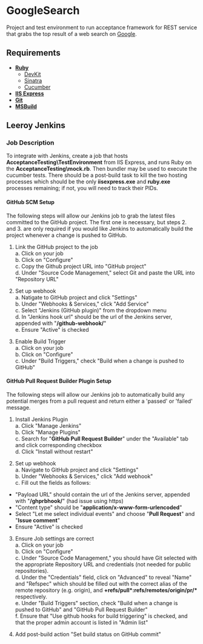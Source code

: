 # GoogleSearch  
Project and test environment to run acceptance framework for REST service that grabs the top result of a web search on [Google](https://www.google.com/).
## Requirements
* [**Ruby**](https://www.ruby-lang.org/en/downloads/)
  * [DevKit](http://rubyinstaller.org/downloads/)
  * [Sinatra](http://www.sinatrarb.com/)
  * [Cucumber](https://cucumber.io/)
* [**IIS Express**](http://www.iis.net/)
* [**Git**](https://git-scm.com/downloads/)  
* [**MSBuild**](https://github.com/microsoft/msbuild/)  

## Leeroy Jenkins  
### Job Description
To integrate with Jenkins, create a job that hosts **AcceptanceTesting\TestEnvironment** from IIS Express, and runs Ruby on the **AcceptanceTesting\mock.rb**. Then bundler may be used to execute the cucumber tests. There should be a post-build task to kill the two hosting processes which should be the only **iisexpress.exe** and **ruby.exe** processes remaining; if not, you will need to track their PIDs.
#### GitHub SCM Setup  
The following steps will allow our Jenkins job to grab the latest files committed to the GitHub project. The first one is necessary, but steps 2. and 3. are only required if you would like Jenkins to automatically build the project whenever a change is pushed to GitHub.  

1. Link the GitHub project to the job  
  a. Click on your job  
  b. Click on "Configure"  
  c. Copy the Github project URL into "GitHub project"  
  d. Under "Source Code Management," select Git and paste the URL into "Repository URL"  

2. Set up webhook  
  a. Natigate to GitHub project and click "Settings"  
  b. Under "Webhooks & Services," click "Add Service"  
  c. Select "Jenkins (GitHub plugin)" from the dropdown menu  
  d. In "Jenkins hook url" should be the url of the Jenkins server, appended with "**/github-webhook/**"  
  e. Ensure "Active" is checked  

3. Enable Build Trigger  
  a. Click on your job  
  b. Click on "Configure"  
  c. Under "Build Triggers," check "Build when a change is pushed to GitHub"  

#### GitHub Pull Request Builder Plugin Setup  
The following steps will allow our Jenkins job to automatically build any potential merges from a pull request and return either a 'passed' or 'failed' message.  

1. Install Jenkins Plugin  
		a. Click "Manage Jenkins"  
		b. Click "Manage Plugins"  
		c. Search for "**GitHub Pull Request Builder**" under the "Available" tab and click corresponding checkbox  
		d. Click "Install without restart"  

2. Set up webhook  
		a. Navigate to GitHub project and click "Settings"  
		b. Under "Webhooks & Services," click "Add webhook"  
		c. Fill out the fields as follows:
  * "Payload URL" should contain the url of the Jenkins server, appended with "**/ghprbhook/**" (had issue using https)  
  * "Content type" should be "**application/x-www-form-urlencoded**"  
  * Select "Let me select individual events" and choose "**Pull Request**" and "**Issue comment**"  
  * Ensure "Active" is checked  

3. Ensure Job settings are correct  
		a. Click on your job  
		b. Click on "Configure"  
		c. Under "Source Code Management," you should have Git selected with the appropriate Repository URL and credentials (not needed for public repositories).  
		d. Under the "Credentials" field, click on "Advanced" to reveal "Name" and "Refspec" which should be filled out with the correct alias of the remote repository (e.g. origin), and **+refs/pull\*:refs/remotes/origin/pr/\*** respectively.  
		e. Under "Build Triggers" section, check "Build when a change is pushed to GitHub" and "GitHub Pull Request Builder"  
		f. Ensure that "Use github hooks for build triggering" is checked, and that the proper admin account is listed in "Admin list"  

4. Add post-build action "Set build status on GitHub commit"  
